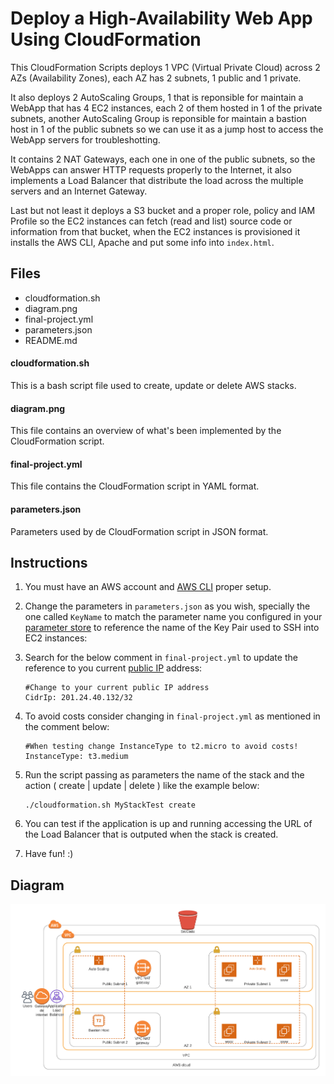 # Deploy a High-Availability Web App Using CloudFormation
This CloudFormation Scripts deploys 1 VPC (Virtual Private Cloud) across 2 AZs (Availability Zones), each AZ has 2 subnets, 1 public and 1 private. 

It also deploys 2 AutoScaling Groups, 1 that is reponsible for maintain a WebApp that has 4 EC2 instances, each 2 of them hosted in 1 of the private subnets, another AutoScaling Group is reponsible for maintain a bastion host in 1 of the public subnets so we can use it as a jump host to access the WebApp servers for troubleshotting.

It contains 2 NAT Gateways, each one in one of the public subnets, so the WebApps can answer HTTP requests properly to the Internet, it also implements a Load Balancer that distribute the load across the multiple servers and an Internet Gateway.

Last but not least it deploys a S3 bucket and a proper role, policy and IAM Profile so the EC2 instances can fetch (read and list) source code or information from that bucket, when the EC2 instances is provisioned it installs the AWS CLI, Apache and put some info into `index.html`.



## Files

  * cloudformation.sh
  * diagram.png
  * final-project.yml
  * parameters.json
  * README.md

#### cloudformation.sh
This is a bash script file used to create, update or delete AWS stacks.

#### diagram.png
This file contains an overview of what's been implemented by the CloudFormation script.

#### final-project.yml
This file contains the CloudFormation script in YAML format.

#### parameters.json
Parameters used by de CloudFormation script in JSON format.

## Instructions

1. You must have an AWS account and [AWS CLI](https://docs.aws.amazon.com/cli/latest/userguide/cli-chap-install.html) proper setup.
2. Change the parameters in `parameters.json` as you wish, specially the one called `KeyName` to match the parameter name you configured in your [parameter store](https://docs.aws.amazon.com/AWSCloudFormation/latest/UserGuide/parameters-section-structure.html) to reference the name of the Key Pair used to SSH into EC2 instances:
3. Search for the below comment in `final-project.yml` to update the reference to you current [public IP](https://www.whatsmyip.org/) address:

    ```
    #Change to your current public IP address
    CidrIp: 201.24.40.132/32
    ``` 
4. To avoid costs consider changing in `final-project.yml` as mentioned in the comment below:
    ```
    #When testing change InstanceType to t2.micro to avoid costs!
    InstanceType: t3.medium
    ```
5. Run the script passing as parameters the name of the stack and the action ( create | update | delete ) like the example below:
    ```
    ./cloudformation.sh MyStackTest create
    ```
6. You can test if the application is up and running accessing the URL of the Load Balancer that is outputed when the stack is created.
7. Have fun! :)



## Diagram

![Screenshot](diagram.png)